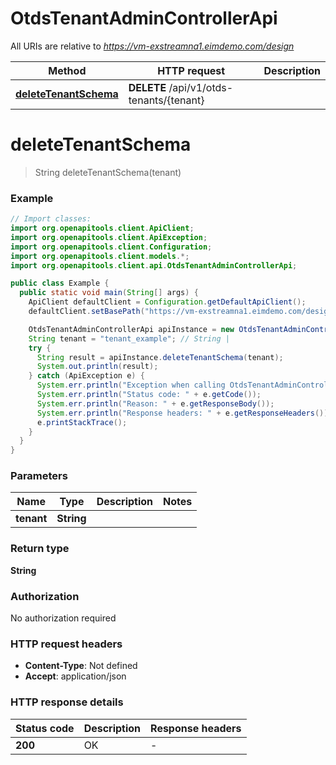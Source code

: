 # OtdsTenantAdminControllerApi

All URIs are relative to *https://vm-exstreamna1.eimdemo.com/design*

| Method | HTTP request | Description |
|------------- | ------------- | -------------|
| [**deleteTenantSchema**](OtdsTenantAdminControllerApi.md#deleteTenantSchema) | **DELETE** /api/v1/otds-tenants/{tenant} |  |


<a id="deleteTenantSchema"></a>
# **deleteTenantSchema**
> String deleteTenantSchema(tenant)



### Example
```java
// Import classes:
import org.openapitools.client.ApiClient;
import org.openapitools.client.ApiException;
import org.openapitools.client.Configuration;
import org.openapitools.client.models.*;
import org.openapitools.client.api.OtdsTenantAdminControllerApi;

public class Example {
  public static void main(String[] args) {
    ApiClient defaultClient = Configuration.getDefaultApiClient();
    defaultClient.setBasePath("https://vm-exstreamna1.eimdemo.com/design");

    OtdsTenantAdminControllerApi apiInstance = new OtdsTenantAdminControllerApi(defaultClient);
    String tenant = "tenant_example"; // String | 
    try {
      String result = apiInstance.deleteTenantSchema(tenant);
      System.out.println(result);
    } catch (ApiException e) {
      System.err.println("Exception when calling OtdsTenantAdminControllerApi#deleteTenantSchema");
      System.err.println("Status code: " + e.getCode());
      System.err.println("Reason: " + e.getResponseBody());
      System.err.println("Response headers: " + e.getResponseHeaders());
      e.printStackTrace();
    }
  }
}
```

### Parameters

| Name | Type | Description  | Notes |
|------------- | ------------- | ------------- | -------------|
| **tenant** | **String**|  | |

### Return type

**String**

### Authorization

No authorization required

### HTTP request headers

 - **Content-Type**: Not defined
 - **Accept**: application/json

### HTTP response details
| Status code | Description | Response headers |
|-------------|-------------|------------------|
| **200** | OK |  -  |

